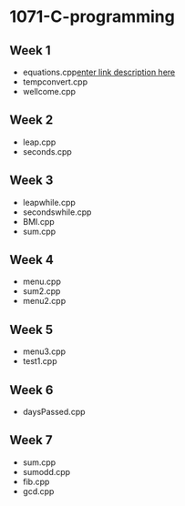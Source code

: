 # 1071-C-programming

## Week 1
* equations.cpp[enter link description here](https://github.com/GoldySlime/1071-C-programming/blob/master/w01/equations.cpp)
* tempconvert.cpp
* wellcome.cpp

## Week 2
* leap.cpp
* seconds.cpp

## Week 3
* leapwhile.cpp
* secondswhile.cpp
* BMI.cpp
* sum.cpp

## Week 4
* menu.cpp
* sum2.cpp
* menu2.cpp

## Week 5
* menu3.cpp
* test1.cpp

## Week 6
* daysPassed.cpp

## Week 7
* sum.cpp
* sumodd.cpp
* fib.cpp
* gcd.cpp
<!--stackedit_data:
eyJoaXN0b3J5IjpbLTM2MDcyNDM4OF19
-->